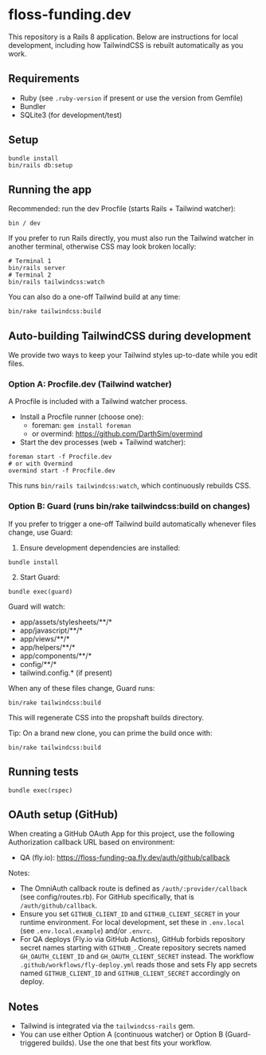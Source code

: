 # floss-funding.dev

This repository is a Rails 8 application. Below are instructions for local development, including how TailwindCSS is rebuilt automatically as you work.

## Requirements
- Ruby (see `.ruby-version` if present or use the version from Gemfile)
- Bundler
- SQLite3 (for development/test)

## Setup
```
bundle install
bin/rails db:setup
```

## Running the app
Recommended: run the dev Procfile (starts Rails + Tailwind watcher):
```
bin / dev
```
If you prefer to run Rails directly, you must also run the Tailwind watcher in another terminal, otherwise CSS may look broken locally:
```
# Terminal 1
bin/rails server
# Terminal 2
bin/rails tailwindcss:watch
```
You can also do a one-off Tailwind build at any time:
```
bin/rake tailwindcss:build
```

## Auto-building TailwindCSS during development
We provide two ways to keep your Tailwind styles up-to-date while you edit files.

### Option A: Procfile.dev (Tailwind watcher)
A Procfile is included with a Tailwind watcher process.

- Install a Procfile runner (choose one):
  - foreman: `gem install foreman`
  - or overmind: https://github.com/DarthSim/overmind
- Start the dev processes (web + Tailwind watcher):
```
foreman start -f Procfile.dev
# or with Overmind
overmind start -f Procfile.dev
```
This runs `bin/rails tailwindcss:watch`, which continuously rebuilds CSS.

### Option B: Guard (runs bin/rake tailwindcss:build on changes)
If you prefer to trigger a one-off Tailwind build automatically whenever files change, use Guard:

1) Ensure development dependencies are installed:
```
bundle install
```
2) Start Guard:
```
bundle exec(guard)
```
Guard will watch:
- app/assets/stylesheets/**/*
- app/javascript/**/*
- app/views/**/*
- app/helpers/**/*
- app/components/**/*
- config/**/*
- tailwind.config.* (if present)

When any of these files change, Guard runs:
```
bin/rake tailwindcss:build
```
This will regenerate CSS into the propshaft builds directory.

Tip: On a brand new clone, you can prime the build once with:
```
bin/rake tailwindcss:build
```

## Running tests
```
bundle exec(rspec)
```

## OAuth setup (GitHub)
When creating a GitHub OAuth App for this project, use the following Authorization callback URL based on environment:

- QA (fly.io): https://floss-funding-qa.fly.dev/auth/github/callback

Notes:
- The OmniAuth callback route is defined as `/auth/:provider/callback` (see config/routes.rb). For GitHub specifically, that is `/auth/github/callback`.
- Ensure you set `GITHUB_CLIENT_ID` and `GITHUB_CLIENT_SECRET` in your runtime environment. For local development, set these in `.env.local` (see `.env.local.example`) and/or `.envrc`.
- For QA deploys (Fly.io via GitHub Actions), GitHub forbids repository secret names starting with `GITHUB_`. Create repository secrets named `GH_OAUTH_CLIENT_ID` and `GH_OAUTH_CLIENT_SECRET` instead. The workflow `.github/workflows/fly-deploy.yml` reads those and sets Fly app secrets named `GITHUB_CLIENT_ID` and `GITHUB_CLIENT_SECRET` accordingly on deploy.

## Notes
- Tailwind is integrated via the `tailwindcss-rails` gem.
- You can use either Option A (continuous watcher) or Option B (Guard-triggered builds). Use the one that best fits your workflow.
